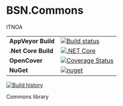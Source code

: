 # BSN.Commons

ITNOA

| | |
| --- | --- |
| **AppVeyor Build** | [![Build status](https://ci.appveyor.com/api/projects/status/rqa6mmejdix3swlq?svg=true)](https://ci.appveyor.com/project/BSVN/commons) |
| **.Net Core Build** | [![.NET Core](https://github.com/BSVN/Commons/workflows/.NET%20Core/badge.svg)](https://github.com/BSVN/Commons/actions?query=workflow%3A%22.NET+Core%22) |
| **OpenCover** | [![Coverage Status](https://coveralls.io/repos/github/BSVN/Commons/badge.svg?branch=master)](https://coveralls.io/github/BSVN/Commons?branch=master) |
| **NuGet** | [![nuget](https://img.shields.io/nuget/v/BSN.Commons.svg)](https://www.nuget.org/packages/BSN.Commons/)

[![Build history](https://buildstats.info/appveyor/chart/BSVN/commons)](https://ci.appveyor.com/project/BSVN/commons/history)

Commons library
